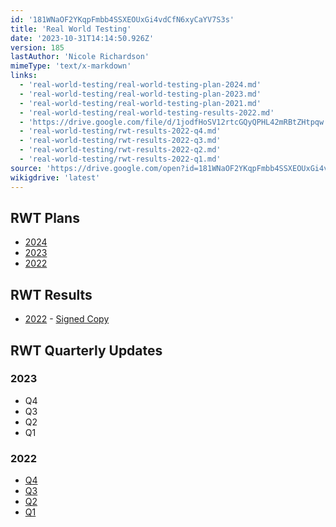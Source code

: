 ```yaml
---
id: '181WNaOF2YKqpFmbb4SSXEOUxGi4vdCfN6xyCaYV7S3s'
title: 'Real World Testing'
date: '2023-10-31T14:14:50.926Z'
version: 185
lastAuthor: 'Nicole Richardson'
mimeType: 'text/x-markdown'
links:
  - 'real-world-testing/real-world-testing-plan-2024.md'
  - 'real-world-testing/real-world-testing-plan-2023.md'
  - 'real-world-testing/real-world-testing-plan-2021.md'
  - 'real-world-testing/real-world-testing-results-2022.md'
  - 'https://drive.google.com/file/d/1jodfHoSV12rtcGQyQPHL42mRBtZHtpqw'
  - 'real-world-testing/rwt-results-2022-q4.md'
  - 'real-world-testing/rwt-results-2022-q3.md'
  - 'real-world-testing/rwt-results-2022-q2.md'
  - 'real-world-testing/rwt-results-2022-q1.md'
source: 'https://drive.google.com/open?id=181WNaOF2YKqpFmbb4SSXEOUxGi4vdCfN6xyCaYV7S3s'
wikigdrive: 'latest'
---
```

## RWT Plans

* [2024](real-world-testing/real-world-testing-plan-2024.md)
* [2023](real-world-testing/real-world-testing-plan-2023.md)
* [2022](real-world-testing/real-world-testing-plan-2021.md)

## RWT Results

* [2022](real-world-testing/real-world-testing-results-2022.md) - [Signed Copy](https://drive.google.com/file/d/1jodfHoSV12rtcGQyQPHL42mRBtZHtpqw)

## RWT Quarterly Updates


### 2023

* Q4
* Q3
* Q2
* Q1

### 2022

* [Q4](real-world-testing/rwt-results-2022-q4.md)
* [Q3](real-world-testing/rwt-results-2022-q3.md)
* [Q2](real-world-testing/rwt-results-2022-q2.md)
* [Q1](real-world-testing/rwt-results-2022-q1.md)

